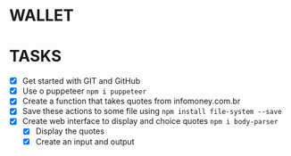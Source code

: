 #                                  WALLET  

# TASKS

- [x] Get started with GIT and GitHub
- [x] Use o puppeteer `npm i puppeteer` 
- [x] Create a function that takes quotes from infomoney.com.br 
- [x] Save these actions to some file using `npm install file-system --save`
- [x] Create web interface to display and choice quotes `npm i body-parser`
    - [x] Display the quotes 
    - [x] Create an input and output
